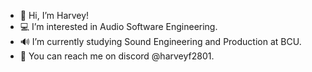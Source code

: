 - 👋 Hi, I’m Harvey!
- 💻 I’m interested in Audio Software Engineering.
- 🔊 I’m currently studying Sound Engineering and Production at BCU.
- 📧 You can reach me on discord @harveyf2801.
